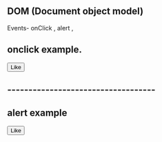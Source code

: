 ## DOM (Document object model)

Events- onClick  , alert ,


## onclick example.

<!DOCTYPE html>
<html lang="en">
<head>
    <meta charset="UTF-8">
    <meta name="viewport" content="width=device-width, initial-scale=1.0">
    <title>Dom</title>
</head>
<body>
    <button onclick=myFunction()>Like </button>
</body>
</html>
<script>
    let count=0;
function myFunction(){
    count++
    console.log("like me",count, "times");
}
</script>

## -----------------------------------
## alert example
<!DOCTYPE html>
<html lang="en">
<head>
    <meta charset="UTF-8">
    <meta name="viewport" content="width=device-width, initial-scale=1.0">
    <title>Dom</title>
</head>
<body>
    <button onclick=myFunction()>Like </button>
</body>
</html>
<script>
    let count=0;
function myFunction(){
    count++
    // console.log("like me",count, "times");
    alert("some like you")
}

</script>



